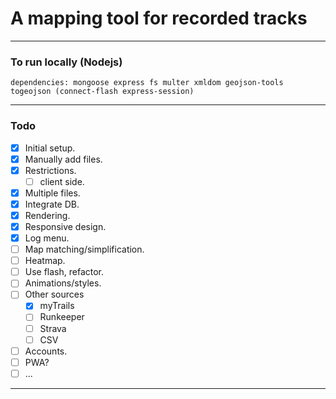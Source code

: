 # A mapping tool for recorded tracks
---

### To run locally (Nodejs)

    dependencies: mongoose express fs multer xmldom geojson-tools togeojson (connect-flash express-session)
---

### Todo

- [x] Initial setup.
- [x] Manually add files.
- [x] Restrictions.
	- [ ] client side.
- [x] Multiple files.
- [x] Integrate DB.
- [x] Rendering.
- [x] Responsive design.
- [x] Log menu.
- [ ] Map matching/simplification.
- [ ] Heatmap.
- [ ] Use flash, refactor.
- [ ] Animations/styles.
- [ ] Other sources
	- [x] myTrails
	- [ ] Runkeeper
	- [ ] Strava
	- [ ] CSV
- [ ] Accounts.
- [ ] PWA?
- [ ] ...
---